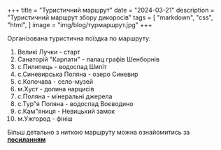 +++
title = "Туристичний маршрут"
date = "2024-03-21"
description = "Туристичний маршрут збору дикоросів"
tags = [
    "markdown",
    "css",
    "html",
]
image = "img/blog/турмаршрут.jpg"
+++

Організована туристична поїздка по маршруту:
 1. Великі Лучки - старт
 2. Санаторій "Карпати" - палац графів Шенборнів
 3. с.Пилипець - водоспад Шипіт
 4. с.Синевирська Поляна - озеро Синевир
 5. с.Колочава - село-музей
 6. м.Хуст - долина нарцисів
 7. с.Поляна - мінеральні джерела
 8. с.Тур"я Поляна - водоспад Воєводино
 9. с.Кам"яниця - Невицький замок
 10. м.Ужгород - фініш

Більш детально з ниткою маршруту можна ознайомитись за [**посиланням**](https://en.mapy.cz/zakladni?planovani-trasy&rc=u0NHZxPXKIuADIvxQCV4uBIuKxQowfuCWBqxQdI4gjOxPZONuBXMExOEFwuASBIxQgkSu0.WRxRb8I9.m-XxQxKy9.WIMxQ1W9&rs=osm&rs=osm&rs=osm&rs=osm&rs=osm&rs=osm&rs=osm&rs=osm&rs=osm&rs=osm&ri=1076606808&ri=12075216&ri=128782984&ri=1095896828&ri=11979550&ri=6740186&ri=1131048170&ri=128788691&ri=1123859286&ri=1088505513&mrp=%7B%22c%22%3A111%7D&xc=%5B%5D&x=23.0011460&y=48.5324574&z=10)
